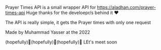 Prayer Times API is a small wrapper API for https://aladhan.com/prayer-times-api
Huge thanks for the develoepr/s behind it ❤️

The API is really simple, it gets the Prayer times with only one request

Made by Muhammad Yasser at the 2022

(hopefully)🚀(hopefully)🚀(hopefully)🚀
LEt's meet soon
